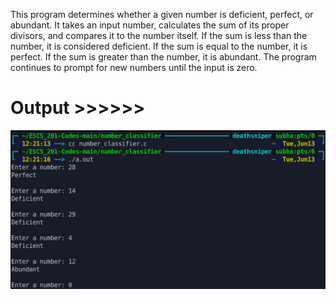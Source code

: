 This program determines whether a given number is deficient, perfect, or abundant. It takes an input number, calculates the sum of its proper divisors, and compares it to the number itself. If the sum is less than the number, it is considered deficient. If the sum is equal to the number, it is perfect. If the sum is greater than the number, it is abundant. The program continues to prompt for new numbers until the input is zero.

# Output >>>>>>

![](output_image.png)
